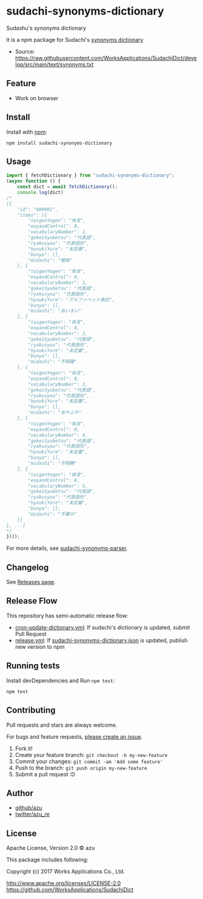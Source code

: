 # sudachi-synonyms-dictionary

Sudashu's synonyms dictionary

It is a npm package for Sudachi's [synonyms dictionary](https://github.com/WorksApplications/SudachiDict/blob/develop/docs/synonyms.md)

- Source: <https://raw.githubusercontent.com/WorksApplications/SudachiDict/develop/src/main/text/synonyms.txt>

## Feature

- Work on browser

## Install

Install with [npm](https://www.npmjs.com/):

    npm install sudachi-synonyms-dictionary

## Usage

```js 
import { fetchDictionary } from "sudachi-synonyms-dictionary";
(async function () {
    const dict = await fetchDictionary();
    console.log(dict)
/*
[{
    "id": "000001",
    "items": [{
        "taigenYogen": "体言",
        "expandControl": 0,
        "vocabularyNumber": 1,
        "gokeiSyubetsu": "代表語",
        "ryakusyou": "代表語形",
        "hyoukiYure": "未定義",
        "bunya": [],
        "midashi": "曖昧"
    }, {
        "taigenYogen": "体言",
        "expandControl": 0,
        "vocabularyNumber": 1,
        "gokeiSyubetsu": "代表語",
        "ryakusyou": "代表語形",
        "hyoukiYure": "アルファベット表記",
        "bunya": [],
        "midashi": "あいまい"
    }, {
        "taigenYogen": "体言",
        "expandControl": 0,
        "vocabularyNumber": 2,
        "gokeiSyubetsu": "代表語",
        "ryakusyou": "代表語形",
        "hyoukiYure": "未定義",
        "bunya": [],
        "midashi": "不明確"
    }, {
        "taigenYogen": "体言",
        "expandControl": 0,
        "vocabularyNumber": 3,
        "gokeiSyubetsu": "代表語",
        "ryakusyou": "代表語形",
        "hyoukiYure": "未定義",
        "bunya": [],
        "midashi": "あやふや"
    }, {
        "taigenYogen": "体言",
        "expandControl": 0,
        "vocabularyNumber": 4,
        "gokeiSyubetsu": "代表語",
        "ryakusyou": "代表語形",
        "hyoukiYure": "未定義",
        "bunya": [],
        "midashi": "不明瞭"
    }, {
        "taigenYogen": "体言",
        "expandControl": 0,
        "vocabularyNumber": 5,
        "gokeiSyubetsu": "代表語",
        "ryakusyou": "代表語形",
        "hyoukiYure": "未定義",
        "bunya": [],
        "midashi": "不確か"
    }]
}, ...]
*/
})();
```

For more details, see [sudachi-synonyms-parser](https://github.com/azu/sudachi-synonyms-parser).

## Changelog

See [Releases page](https://github.com/azu/sudachi-synonyms-dictionary/releases).

## Release Flow

This repository has semi-automatic release flow:

- [cron-update-dictionary.yml](.github/workflows/cron-update-dictionary.yml): If sudachi's dictionary is updated, submit Pull Request
- [release.yml](.github/workflows/release.yml): If [sudachi-synonyms-dictionary.json](sudachi-synonyms-dictionary.json) is updated, publish new version to npm

## Running tests

Install devDependencies and Run `npm test`:

    npm test

## Contributing

Pull requests and stars are always welcome.

For bugs and feature requests, [please create an issue](https://github.com/azu/sudachi-synonyms-dictionary/issues).

1. Fork it!
2. Create your feature branch: `git checkout -b my-new-feature`
3. Commit your changes: `git commit -am 'Add some feature'`
4. Push to the branch: `git push origin my-new-feature`
5. Submit a pull request :D

## Author

- [github/azu](https://github.com/azu)
- [twitter/azu_re](https://twitter.com/azu_re)

## License

Apache License, Version 2.0 © azu

This package includes following:

Copyright (c) 2017 Works Applications Co., Ltd.

   http://www.apache.org/licenses/LICENSE-2.0
   https://github.com/WorksApplications/SudachiDict
